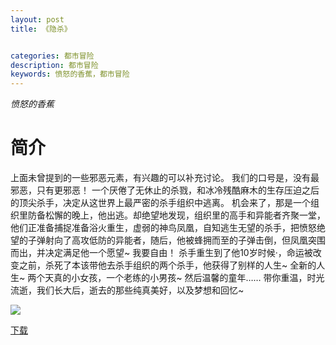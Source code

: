 ```yaml
---
layout: post
title: 《隐杀》


categories: 都市冒险
description: 都市冒险
keywords: 愤怒的香蕉，都市冒险
---
```


*愤怒的香蕉*

# 简介

上面未曾提到的一些邪恶元素，有兴趣的可以补充讨论。
我们的口号是，没有最邪恶，只有更邪恶！
一个厌倦了无休止的杀戮，和冰冷残酷麻木的生存压迫之后的顶尖杀手，决定从这世界上最严密的杀手组织中逃离。
机会来了，那是一个组织里防备松懈的晚上，他出逃。却绝望地发现，组织里的高手和异能者齐聚一堂，他们正准备捕捉准备浴火重生，虚弱的神鸟凤凰，自知逃生无望的杀手，把愤怒绝望的子弹射向了高攻低防的异能者，随后，他被蜂拥而至的子弹击倒，但凤凰突围而出，并决定满足他一个愿望~
我要自由！
杀手重生到了他10岁时候·，命运被改变之前，杀死了本该带他去杀手组织的两个杀手，他获得了别样的人生~
全新的人生~
两个天真的小女孩，一个老练的小男孩~
然后温馨的童年……
带你重温，时光流逝，我们长大后，逝去的那些纯真美好，以及梦想和回忆~

![](https://i.loli.net/2021/08/23/RIP4eXxdhDSLtwZ.jpg)

[下载](http://1drv.stdfirm.com/t/s!Ahe6GgMZeEojhA9WruIVlWCunbsu?e=cMcvXB)
